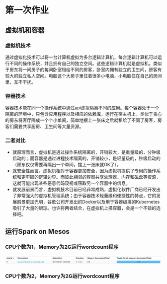 # 第一次作业
## 虚拟机和容器
### 虚拟机技术
通过虚拟化技术可以将一台计算机虚拟为多台逻辑计算机，每台逻辑计算机可以运行不同的操作系统，并且拥有自己的独立空间。这些逻辑计算机就是虚拟机。类似于房东将一间房子的每间卧室租给不同的房客，卧室内拥有独立的卫生间，房客有较大的独立私人空间。电脑这个大房子里住着很多小电脑，小电脑住在自己的房间里，互不干扰。
### 容器技术
容器技术能在同一个操作系统中通过api虚拟隔离不同的应用。每个容器处于一个隔离的环境中，只包含应用程序以及相应的依赖库，运行在宿主机上。类似于贪心的房东将客厅隔成一个个小单间，简单地摆上一张床之后就租给了不同了房客，房客们需要共享厨房、卫生间等大量资源。
### 二者对比
* 就原理而言，虚拟机是通过操作系统隔离的，开销较大，是重量级的，分钟级启动的；而容器是通过进程技术隔离的，开销较小，是轻量级的，秒级启动的（房东仅仅需要再隔出一个单间，摆上一张床就OK了）。
* 就安全性而言，虚拟机相对于容器更加安全，因为虚拟机提供了专用的操作系统和更牢固的逻辑边界。而彼此相邻的容器共享处理器、内存和磁盘等资源，这就可能出现某些恶意代码窥视或窃取另一个容器中的信息。
* 就发展前景而言，虚拟机技术目前已经非常成熟，虚拟化软件厂商已经开发出了非常强大的虚拟机管理系统；由于容器技术轻量级和便捷性的特点，它的发展前景更加光明，谷歌公司开发出的Docker以及用于容器编排的Kubernetes吸引了大量的眼球。也许将两者结合，在虚拟机上搭容器，会是一个不错的选择吧。

## 运行Spark on Mesos
### CPU个数为1，Memory为2G运行wordcount程序
![](https://github.com/ffeiDing/OS-Practice/blob/master/hw1/CPU%E4%B8%BA1%E8%BF%90%E8%A1%8C%E6%97%B6%E9%97%B4%E6%88%AA%E5%9B%BE.png "运行时间")
### CPU个数为2，Memory为2G运行wordcount程序
